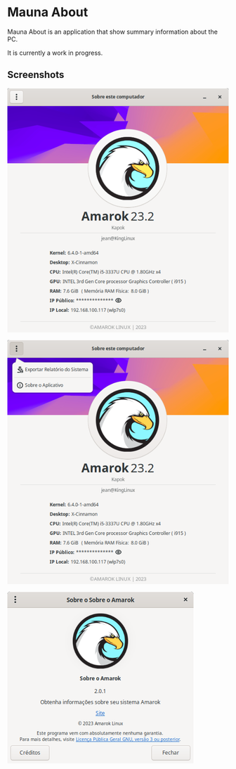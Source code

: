 # Mauna About

Mauna About is an application that show summary information about the PC.

It is currently a work in progress.

## Screenshots

![Mauna About 1](screenshots/mauna-about-1.png)

![Mauna About 2](screenshots/mauna-about-2.png)

![Mauna About 3](screenshots/mauna-about-3.png)

